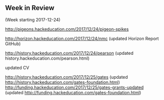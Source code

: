 ## Week in Review
(Week starting 2017-12-24)

http://pigeons.hackeducation.com/2017/12/24/pigeon-spikes

http://horizon.hackeducation.com/2017/12/24/nmc (updated Horizon Report GitHub)

http://history.hackeducation.com/2017/12/24/pearson (updated history.hackeducation.com/pearson.html)

updated CV

http://history.hackeducation.com/2017/12/25/gates (updated http://history.hackeducation.com/gates-foundation.html)
http://funding.hackeducation.com/2017/12/25/gates-grants-updated (updated http://funding.hackeducation.com/gates-foundation.html)
